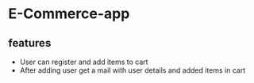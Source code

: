 # E-Commerce-app

## features
* User can register and add items to cart
* After adding user get a mail with user details and added items in cart